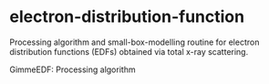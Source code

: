 # electron-distribution-function
Processing algorithm and small-box-modelling routine for electron distribution functions (EDFs) obtained via total x-ray scattering.

GimmeEDF: Processing algorithm
